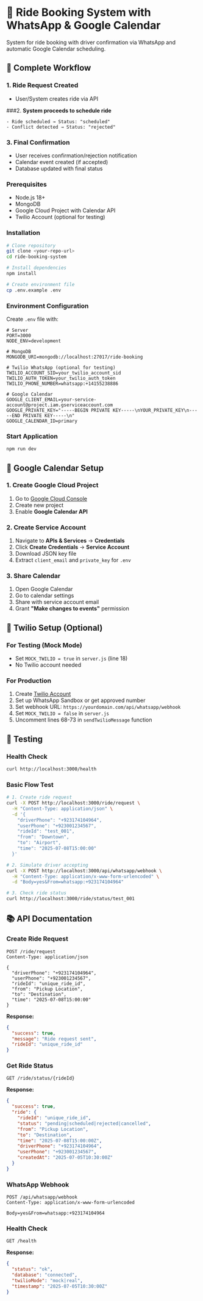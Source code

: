 # 🚗 Ride Booking System with WhatsApp & Google Calendar

System for ride booking with driver confirmation via WhatsApp and automatic Google Calendar scheduling.

## 🔄 Complete Workflow

### 1. **Ride Request Created**
- User/System creates ride via API

###2. **System proceeds to schedule ride**
```
- Ride scheduled → Status: "scheduled"
- Conflict detected → Status: "rejected"
```

### 3. **Final Confirmation**
- User receives confirmation/rejection notification
- Calendar event created (if accepted)
- Database updated with final status



### Prerequisites

- Node.js 18+
- MongoDB
- Google Cloud Project with Calendar API
- Twilio Account (optional for testing)

### Installation

```bash
# Clone repository
git clone <your-repo-url>
cd ride-booking-system

# Install dependencies
npm install

# Create environment file
cp .env.example .env
```

### Environment Configuration

Create `.env` file with:

```env
# Server
PORT=3000
NODE_ENV=development

# MongoDB
MONGODB_URI=mongodb://localhost:27017/ride-booking

# Twilio WhatsApp (optional for testing)
TWILIO_ACCOUNT_SID=your_twilio_account_sid
TWILIO_AUTH_TOKEN=your_twilio_auth_token
TWILIO_PHONE_NUMBER=whatsapp:+14155238886

# Google Calendar
GOOGLE_CLIENT_EMAIL=your-service-account@project.iam.gserviceaccount.com
GOOGLE_PRIVATE_KEY="-----BEGIN PRIVATE KEY-----\nYOUR_PRIVATE_KEY\n-----END PRIVATE KEY-----\n"
GOOGLE_CALENDAR_ID=primary
```

### Start Application

```bash
npm run dev

```

## 🔧 Google Calendar Setup

### 1. Create Google Cloud Project
1. Go to [Google Cloud Console](https://console.cloud.google.com/)
2. Create new project
3. Enable **Google Calendar API**

### 2. Create Service Account
1. Navigate to **APIs & Services** → **Credentials**
2. Click **Create Credentials** → **Service Account**
3. Download JSON key file
4. Extract `client_email` and `private_key` for `.env`

### 3. Share Calendar
1. Open Google Calendar
2. Go to calendar settings
3. Share with service account email
4. Grant **"Make changes to events"** permission

## 📱 Twilio Setup (Optional)

### For Testing (Mock Mode)
- Set `MOCK_TWILIO = true` in `server.js` (line 18)
- No Twilio account needed

### For Production
1. Create [Twilio Account](https://console.twilio.com/)
2. Set up WhatsApp Sandbox or get approved number
3. Set webhook URL: `https://yourdomain.com/api/whatsapp/webhook`
4. Set `MOCK_TWILIO = false` in `server.js`
5. Uncomment lines 68-73 in `sendTwilioMessage` function

## 🧪 Testing

### Health Check
```bash
curl http://localhost:3000/health
```

### Basic Flow Test
```bash
# 1. Create ride request
curl -X POST http://localhost:3000/ride/request \
  -H "Content-Type: application/json" \
  -d '{
    "driverPhone": "+923174104964",
    "userPhone": "+923001234567",
    "rideId": "test_001",
    "from": "Downtown",
    "to": "Airport",
    "time": "2025-07-08T15:00:00"
  }'

# 2. Simulate driver accepting
curl -X POST http://localhost:3000/api/whatsapp/webhook \
  -H "Content-Type: application/x-www-form-urlencoded" \
  -d "Body=yes&From=whatsapp:+923174104964"

# 3. Check ride status
curl http://localhost:3000/ride/status/test_001
```

## 📚 API Documentation

### Create Ride Request
```http
POST /ride/request
Content-Type: application/json

{
  "driverPhone": "+923174104964",
  "userPhone": "+923001234567", 
  "rideId": "unique_ride_id",
  "from": "Pickup Location",
  "to": "Destination",
  "time": "2025-07-08T15:00:00"
}
```

**Response:**
```json
{
  "success": true,
  "message": "Ride request sent",
  "rideId": "unique_ride_id"
}
```

### Get Ride Status
```http
GET /ride/status/{rideId}
```

**Response:**
```json
{
  "success": true,
  "ride": {
    "rideId": "unique_ride_id",
    "status": "pending|scheduled|rejected|cancelled",
    "from": "Pickup Location",
    "to": "Destination", 
    "time": "2025-07-08T15:00:00Z",
    "driverPhone": "+923174104964",
    "userPhone": "+923001234567",
    "createdAt": "2025-07-05T10:30:00Z"
  }
}
```

### WhatsApp Webhook
```http
POST /api/whatsapp/webhook
Content-Type: application/x-www-form-urlencoded

Body=yes&From=whatsapp:+923174104964
```

### Health Check
```http
GET /health
```

**Response:**
```json
{
  "status": "ok",
  "database": "connected",
  "twilioMode": "mock|real",
  "timestamp": "2025-07-05T10:30:00Z"
}
```

